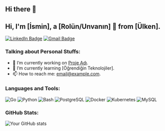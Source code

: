 ## Hi there 👋
## Hi, I'm [İsmin], a [Rolün/Unvanın] 🚀 from [Ülken].

[![LinkedIn Badge](https://img.shields.io/badge/-LinkedIn-blue?style=flat&logo=Linkedin&logoColor=white)](https://www.linkedin.com/in/linkedinusername/)
[![Gmail Badge](https://img.shields.io/badge/-Gmail-red?style=flat&logo=Gmail&logoColor=white)](mailto:email@example.com)

### Talking about Personal Stuffs:

- 🔭 I’m currently working on [Proje Adı](proje_linki).
- 🌱 I’m currently learning [Öğrendiğin Teknolojiler].
- 📫 How to reach me: [email@example.com](mailto:email@example.com).

### Languages and Tools:

![Go](https://img.shields.io/badge/-Go-05122A?style=flat&logo=go) ![Python](https://img.shields.io/badge/-Python-05122A?style=flat&logo=python) ![Bash](https://img.shields.io/badge/-Bash-05122A?style=flat&logo=gnu-bash) ![PostgreSQL](https://img.shields.io/badge/-PostgreSQL-05122A?style=flat&logo=postgresql)
![Docker](https://img.shields.io/badge/-Docker-05122A?style=flat&logo=docker) ![Kubernetes](https://img.shields.io/badge/-Kubernetes-05122A?style=flat&logo=kubernetes) ![MySQL](https://img.shields.io/badge/-MySQL-05122A?style=flat&logo=mysql)

### GitHub Stats:

![Your GitHub stats](https://github-readme-stats.vercel.app/api?username=kullanıcı_adın&show_icons=true&theme=radical)

<!--
**sonaykaraaslan/sonaykaraaslan** is a ✨ _special_ ✨ repository because its `README.md` (this file) appears on your GitHub profile.

Here are some ideas to get you started:

- 🔭 I’m currently working on ...
- 🌱 I’m currently learning ...
- 👯 I’m looking to collaborate on ...
- 🤔 I’m looking for help with ...
- 💬 Ask me about ...
- 📫 How to reach me: ...
- 😄 Pronouns: ...
- ⚡ Fun fact: ...
-->
